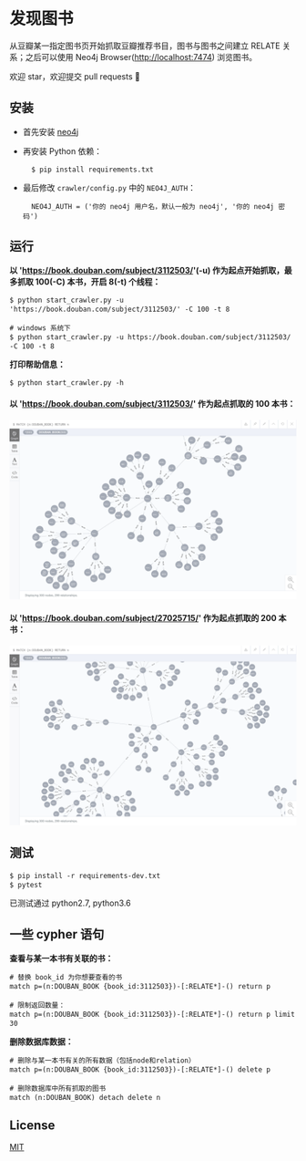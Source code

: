 发现图书
=======

从豆瓣某一指定图书页开始抓取豆瓣推荐书目，图书与图书之间建立 RELATE 关系；之后可以使用 Neo4j Browser(<http://localhost:7474>) 浏览图书。

欢迎 star，欢迎提交 pull requests :hatching_chick:

安装
----

* 首先安装 [neo4j](https://neo4j.com/)

* 再安装 Python 依赖：

		$ pip install requirements.txt

* 最后修改 `crawler/config.py` 中的 `NEO4J_AUTH`：

		NEO4J_AUTH = ('你的 neo4j 用户名，默认一般为 neo4j', '你的 neo4j 密码')

运行
----

**以 '<https://book.douban.com/subject/3112503/>'(-u) 作为起点开始抓取，最多抓取 100(-C) 本书，开启 8(-t) 个线程：**

	$ python start_crawler.py -u 'https://book.douban.com/subject/3112503/' -C 100 -t 8

	# windows 系统下
	$ python start_crawler.py -u https://book.douban.com/subject/3112503/ -C 100 -t 8

**打印帮助信息：**

	$ python start_crawler.py -h

#### 以 '<https://book.douban.com/subject/3112503/>' 作为起点抓取的 100 本书：

![Core-Python-Programming](images/Core-Python-Programming.png)

#### 以 '<https://book.douban.com/subject/27025715/>' 作为起点抓取的 200 本书：

![Edge-of-Eternity](images/Edge-of-Eternity.png)

测试
----

	$ pip install -r requirements-dev.txt
	$ pytest

已测试通过 python2.7, python3.6

一些 cypher 语句
----------------

**查看与某一本书有关联的书：**
	
	# 替换 book_id 为你想要查看的书
	match p=(n:DOUBAN_BOOK {book_id:3112503})-[:RELATE*]-() return p

	# 限制返回数量：
	match p=(n:DOUBAN_BOOK {book_id:3112503})-[:RELATE*]-() return p limit 30

**删除数据库数据：**

	# 删除与某一本书有关的所有数据（包括node和relation）
	match p=(n:DOUBAN_BOOK {book_id:3112503})-[:RELATE*]-() delete p

	# 删除数据库中所有抓取的图书
	match (n:DOUBAN_BOOK) detach delete n


License
--------

[MIT](LICENSE)
